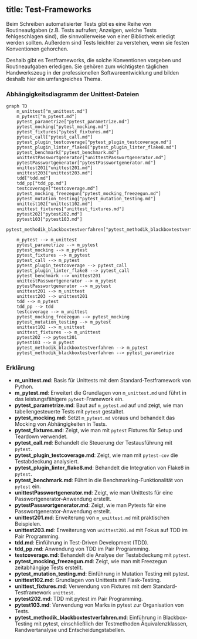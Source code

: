 title: Test-Frameworks
---
Beim Schreiben automatisierter Tests gibt es eine Reihe von Routineaufgaben
(z.B. Tests aufrufen; Anzeigen, welche Tests fehlgeschlagen sind),
die sinnvollerweise von einer Bibliothek erledigt werden sollten.
Außerdem sind Tests leichter zu verstehen, wenn sie festen Konventionen gehorchen.

Deshalb gibt es Testframeworks, die solche Konventionen vorgeben und Routineaufgaben erledigen.
Sie gehören zum wichtigsten täglichen Handwerkszeug in der professionellen Softwareentwicklung
und bilden deshalb hier ein umfangreiches Thema.

### Abhängigkeitsdiagramm der Unittest-Dateien

```mermaid
graph TD
    m_unittest["m_unittest.md"]
    m_pytest["m_pytest.md"]
    pytest_parametrize["pytest_parametrize.md"]
    pytest_mocking["pytest_mocking.md"]
    pytest_fixtures["pytest_fixtures.md"]
    pytest_call["pytest_call.md"]
    pytest_plugin_testcoverage["pytest_plugin_testcoverage.md"]
    pytest_plugin_linter_flake8["pytest_plugin_linter_flake8.md"]
    pytest_benchmark["pytest_benchmark.md"]
    unittestPasswortgenerator["unittestPasswortgenerator.md"]
    pytestPasswortgenerator["pytestPasswortgenerator.md"]
    unittest201["unittest201.md"]
    unittest203["unittest203.md"]
    tdd["tdd.md"]
    tdd_pp["tdd_pp.md"]
    testcoverage["testcoverage.md"]
    pytest_mocking_freezegun["pytest_mocking_freezegun.md"]
    pytest_mutation_testing["pytest_mutation_testing.md"]
    unittest102["unittest102.md"]
    unittest_fixtures["unittest_fixtures.md"]
    pytest202["pytest202.md"]
    pytest103["pytest103.md"]
    pytest_methodik_blackboxtestverfahren["pytest_methodik_blackboxtestverfahren.md"]

    m_pytest --> m_unittest
    pytest_parametrize --> m_pytest
    pytest_mocking --> m_pytest
    pytest_fixtures --> m_pytest
    pytest_call --> m_pytest
    pytest_plugin_testcoverage --> pytest_call
    pytest_plugin_linter_flake8 --> pytest_call
    pytest_benchmark --> unittest201
    unittestPasswortgenerator --> m_pytest
    pytestPasswortgenerator --> m_pytest
    unittest201 --> m_unittest
    unittest203 --> unittest201
    tdd --> m_pytest
    tdd_pp --> tdd
    testcoverage --> m_unittest
    pytest_mocking_freezegun --> pytest_mocking
    pytest_mutation_testing --> m_pytest
    unittest102 --> m_unittest
    unittest_fixtures --> m_unittest
    pytest202 --> pytest201
    pytest103 --> m_pytest
    pytest_methodik_blackboxtestverfahren --> m_pytest
    pytest_methodik_blackboxtestverfahren --> pytest_parametrize
```

### Erklärung

- **m_unittest.md**: Basis für Unittests mit dem Standard-Testframework von Python.
- **m_pytest.md**: Erweitert die Grundlagen von `m_unittest.md` und führt in das leistungsfähigere `pytest`-Framework ein.
- **pytest_parametrize.md**: Baut auf `m_pytest.md` auf und zeigt, wie man tabellengesteuerte Tests mit `pytest` gestaltet.
- **pytest_mocking.md**: Setzt `m_pytest.md` voraus und behandelt das Mocking von Abhängigkeiten in Tests.
- **pytest_fixtures.md**: Zeigt, wie man mit `pytest` Fixtures für Setup und Teardown verwendet.
- **pytest_call.md**: Behandelt die Steuerung der Testausführung mit `pytest`.
- **pytest_plugin_testcoverage.md**: Zeigt, wie man mit `pytest-cov` die Testabdeckung analysiert.
- **pytest_plugin_linter_flake8.md**: Behandelt die Integration von Flake8 in `pytest`.
- **pytest_benchmark.md**: Führt in die Benchmarking-Funktionalität von `pytest` ein.
- **unittestPasswortgenerator.md**: Zeigt, wie man Unittests für eine Passwortgenerator-Anwendung erstellt.
- **pytestPasswortgenerator.md**: Zeigt, wie man Pytests für eine Passwortgenerator-Anwendung erstellt.
- **unittest201.md**: Erweiterung von `m_unittest.md` mit praktischen Beispielen.
- **unittest203.md**: Erweiterung von `unittest201.md` mit Fokus auf TDD im Pair Programming.
- **tdd.md**: Einführung in Test-Driven Development (TDD).
- **tdd_pp.md**: Anwendung von TDD im Pair Programming.
- **testcoverage.md**: Behandelt die Analyse der Testabdeckung mit `pytest`.
- **pytest_mocking_freezegun.md**: Zeigt, wie man mit Freezegun zeitabhängige Tests erstellt.
- **pytest_mutation_testing.md**: Einführung in Mutation Testing mit pytest.
- **unittest102.md**: Grundlagen von Unittests mit Flask-Testing.
- **unittest_fixtures.md**: Verwendung von Fixtures mit dem Standard-Testframework `unittest`.
- **pytest202.md**: TDD mit pytest im Pair Programming.
- **pytest103.md**: Verwendung von Marks in pytest zur Organisation von Tests.
- **pytest_methodik_blackboxtestverfahren.md**: Einführung in Blackbox-Testing mit pytest, einschließlich der Testmethoden Äquivalenzklassen, Randwertanalyse und Entscheidungstabellen.